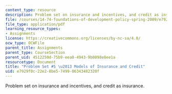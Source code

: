 ```yaml
---
content_type: resource
description: Problem set on insurance and incentives, and credit as insurance.
file: /courses/14-74-foundations-of-development-policy-spring-2009/e7929f0c22e28be5749906343482320f_MIT14_74s09_pset05.pdf
file_type: application/pdf
learning_resource_types:
- Assignments
license: https://creativecommons.org/licenses/by-nc-sa/4.0/
ocw_type: OCWFile
parent_title: Assignments
parent_type: CourseSection
parent_uid: 4512250d-75b9-eea0-4943-9b0898e8ee1a
resourcetype: Document
title: "Problem Set #5 \u2013 Models of Insurance and Credit"
uid: e7929f0c-22e2-8be5-7499-06343482320f
---
```

Problem set on insurance and incentives, and credit as insurance.